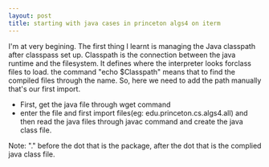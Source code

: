 ```yaml
---
layout: post
title: starting with java cases in princeton algs4 on iterm
---
```


I'm at very begining. The first thing I learnt is managing the Java classpath after classpass set up. Classpath is the connection between the java runtime and the filesystem. It defines where the interpreter looks forclass files to load. the command "echo $Classpath" means that to find the compiled files through the name. So, here we need to add the path manually that's our first import.
* First, get the java file through wget command
* enter the file and first import files(eg: edu.princeton.cs.algs4.all)
  and then read the java files through javac command and create the java class file.

Note:
"." before the dot that is the package, after the dot that is the complied java class file.
